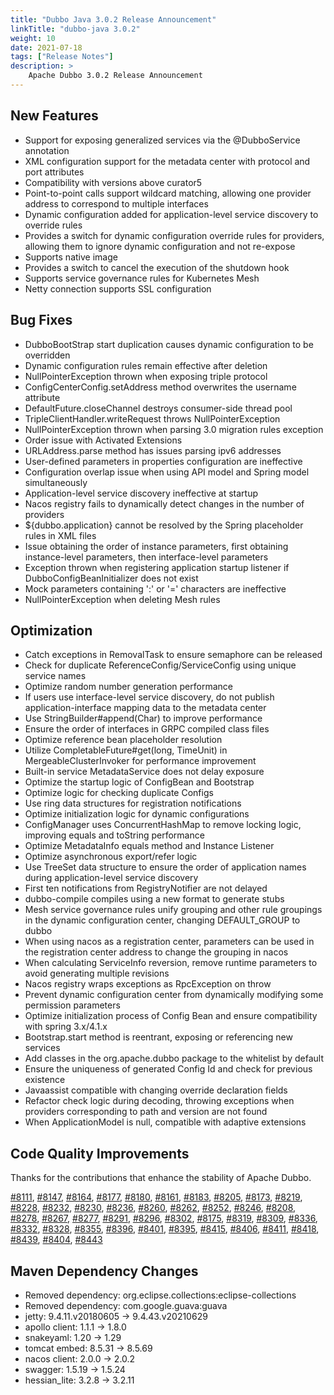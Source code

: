 ```yaml
---
title: "Dubbo Java 3.0.2 Release Announcement"
linkTitle: "dubbo-java 3.0.2"
weight: 10
date: 2021-07-18
tags: ["Release Notes"]
description: >
    Apache Dubbo 3.0.2 Release Announcement
---
```


## New Features
- Support for exposing generalized services via the @DubboService annotation
- XML configuration support for the metadata center with protocol and port attributes
- Compatibility with versions above curator5
- Point-to-point calls support wildcard matching, allowing one provider address to correspond to multiple interfaces
- Dynamic configuration added for application-level service discovery to override rules
- Provides a switch for dynamic configuration override rules for providers, allowing them to ignore dynamic configuration and not re-expose
- Supports native image
- Provides a switch to cancel the execution of the shutdown hook
- Supports service governance rules for Kubernetes Mesh
- Netty connection supports SSL configuration

## Bug Fixes
- DubboBootStrap start duplication causes dynamic configuration to be overridden
- Dynamic configuration rules remain effective after deletion
- NullPointerException thrown when exposing triple protocol
- ConfigCenterConfig.setAddress method overwrites the username attribute
- DefaultFuture.closeChannel destroys consumer-side thread pool
- TripleClientHandler.writeRequest throws NullPointerException
- NullPointerException thrown when parsing 3.0 migration rules exception
- Order issue with Activated Extensions
- URLAddress.parse method has issues parsing ipv6 addresses
- User-defined parameters in properties configuration are ineffective
- Configuration overlap issue when using API model and Spring model simultaneously
- Application-level service discovery ineffective at startup
- Nacos registry fails to dynamically detect changes in the number of providers
- ${dubbo.application} cannot be resolved by the Spring placeholder rules in XML files
- Issue obtaining the order of instance parameters, first obtaining instance-level parameters, then interface-level parameters
- Exception thrown when registering application startup listener if DubboConfigBeanInitializer does not exist
- Mock parameters containing ':' or '=' characters are ineffective
- NullPointerException when deleting Mesh rules

## Optimization
- Catch exceptions in RemovalTask to ensure semaphore can be released
- Check for duplicate ReferenceConfig/ServiceConfig using unique service names
- Optimize random number generation performance
- If users use interface-level service discovery, do not publish application-interface mapping data to the metadata center
- Use StringBuilder#append(Char) to improve performance
- Ensure the order of interfaces in GRPC compiled class files
- Optimize reference bean placeholder resolution
- Utilize CompletableFuture#get(long, TimeUnit) in MergeableClusterInvoker for performance improvement
- Built-in service MetadataService does not delay exposure
- Optimize the startup logic of ConfigBean and Bootstrap
- Optimize logic for checking duplicate Configs
- Use ring data structures for registration notifications
- Optimize initialization logic for dynamic configurations
- ConfigManager uses ConcurrentHashMap to remove locking logic, improving equals and toString performance
- Optimize MetadataInfo equals method and Instance Listener
- Optimize asynchronous export/refer logic
- Use TreeSet data structure to ensure the order of application names during application-level service discovery
- First ten notifications from RegistryNotifier are not delayed
- dubbo-compile compiles using a new format to generate stubs
- Mesh service governance rules unify grouping and other rule groupings in the dynamic configuration center, changing DEFAULT_GROUP to dubbo
- When using nacos as a registration center, parameters can be used in the registration center address to change the grouping in nacos
- When calculating ServiceInfo reversion, remove runtime parameters to avoid generating multiple revisions
- Nacos registry wraps exceptions as RpcException on throw
- Prevent dynamic configuration center from dynamically modifying some permission parameters
- Optimize initialization process of Config Bean and ensure compatibility with spring 3.x/4.1.x
- Bootstrap.start method is reentrant, exposing or referencing new services
- Add classes in the org.apache.dubbo package to the whitelist by default
- Ensure the uniqueness of generated Config Id and check for previous existence
- Javaassist compatible with changing override declaration fields
- Refactor check logic during decoding, throwing exceptions when providers corresponding to path and version are not found
- When ApplicationModel is null, compatible with adaptive extensions

## Code Quality Improvements

Thanks for the contributions that enhance the stability of Apache Dubbo.

[#8111](https://github.com/apache/dubbo/pull/8111), 
[#8147](https://github.com/apache/dubbo/pull/8147), 
[#8164](https://github.com/apache/dubbo/pull/8164), 
[#8177](https://github.com/apache/dubbo/pull/8177), 
[#8180](https://github.com/apache/dubbo/pull/8180), 
[#8161](https://github.com/apache/dubbo/pull/8161), 
[#8183](https://github.com/apache/dubbo/pull/8183), 
[#8205](https://github.com/apache/dubbo/pull/8205),
[#8173](https://github.com/apache/dubbo/pull/8173),
[#8219](https://github.com/apache/dubbo/pull/8219), 
[#8228](https://github.com/apache/dubbo/pull/8228), 
[#8232](https://github.com/apache/dubbo/pull/8232), 
[#8230](https://github.com/apache/dubbo/pull/8230), 
[#8236](https://github.com/apache/dubbo/pull/8236), 
[#8260](https://github.com/apache/dubbo/pull/8260), 
[#8262](https://github.com/apache/dubbo/pull/8262), 
[#8252](https://github.com/apache/dubbo/pull/8252), 
[#8246](https://github.com/apache/dubbo/pull/8246), 
[#8208](https://github.com/apache/dubbo/pull/8208), 
[#8278](https://github.com/apache/dubbo/pull/8278), 
[#8267](https://github.com/apache/dubbo/pull/8267), 
[#8277](https://github.com/apache/dubbo/pull/8277), 
[#8291](https://github.com/apache/dubbo/pull/8291), 
[#8296](https://github.com/apache/dubbo/pull/8296), 
[#8302](https://github.com/apache/dubbo/pull/8302), 
[#8175](https://github.com/apache/dubbo/pull/8175), 
[#8319](https://github.com/apache/dubbo/pull/8319), 
[#8309](https://github.com/apache/dubbo/pull/8309), 
[#8336](https://github.com/apache/dubbo/pull/8336), 
[#8332](https://github.com/apache/dubbo/pull/8332), 
[#8328](https://github.com/apache/dubbo/pull/8328), 
[#8355](https://github.com/apache/dubbo/pull/8355), 
[#8396](https://github.com/apache/dubbo/pull/8396), 
[#8401](https://github.com/apache/dubbo/pull/8401), 
[#8395](https://github.com/apache/dubbo/pull/8395), 
[#8415](https://github.com/apache/dubbo/pull/8415), 
[#8406](https://github.com/apache/dubbo/pull/8406), 
[#8411](https://github.com/apache/dubbo/pull/8411), 
[#8418](https://github.com/apache/dubbo/pull/8418), 
[#8439](https://github.com/apache/dubbo/pull/8439), 
[#8404](https://github.com/apache/dubbo/pull/8404), 
[#8443](https://github.com/apache/dubbo/pull/8443)


## Maven Dependency Changes
- Removed dependency: org.eclipse.collections:eclipse-collections
- Removed dependency: com.google.guava:guava
- jetty: 9.4.11.v20180605 -> 9.4.43.v20210629
- apollo client: 1.1.1 -> 1.8.0
- snakeyaml: 1.20 -> 1.29
- tomcat embed: 8.5.31 -> 8.5.69
- nacos client: 2.0.0 -> 2.0.2
- swagger: 1.5.19 -> 1.5.24
- hessian_lite: 3.2.8 -> 3.2.11


